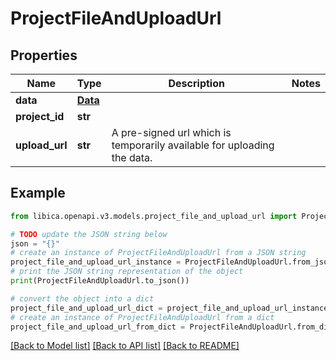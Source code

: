 # ProjectFileAndUploadUrl


## Properties

Name | Type | Description | Notes
------------ | ------------- | ------------- | -------------
**data** | [**Data**](Data.md) |  | 
**project_id** | **str** |  | 
**upload_url** | **str** | A pre-signed url which is temporarily available for uploading the data. | 

## Example

```python
from libica.openapi.v3.models.project_file_and_upload_url import ProjectFileAndUploadUrl

# TODO update the JSON string below
json = "{}"
# create an instance of ProjectFileAndUploadUrl from a JSON string
project_file_and_upload_url_instance = ProjectFileAndUploadUrl.from_json(json)
# print the JSON string representation of the object
print(ProjectFileAndUploadUrl.to_json())

# convert the object into a dict
project_file_and_upload_url_dict = project_file_and_upload_url_instance.to_dict()
# create an instance of ProjectFileAndUploadUrl from a dict
project_file_and_upload_url_from_dict = ProjectFileAndUploadUrl.from_dict(project_file_and_upload_url_dict)
```
[[Back to Model list]](../README.md#documentation-for-models) [[Back to API list]](../README.md#documentation-for-api-endpoints) [[Back to README]](../README.md)


